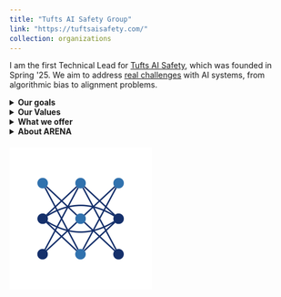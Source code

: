 ```yaml
---
title: "Tufts AI Safety Group"
link: "https://tuftsaisafety.com/"
collection: organizations
---
```


I am the first Technical Lead for [Tufts AI Safety](https://tuftsaisafety.com/), which was founded in Spring '25. We aim to address <a href="https://docs.google.com/document/d/1expp491qJx4wQShW64jBXJsaf1JyROVk9WS7cMqWJq0/edit?tab=t.0">real challenges</a> with AI systems, from algorithmic bias to alignment problems.

<details>
<summary><strong>Our goals</strong></summary>

<ul>
  <li>Creating a space for discussion of the risks posed by advanced artificial intelligence, including technical and policy aspects.</li>
  <li>Fostering a supportive, interdisciplinary community of students who are eager to have a positive impact on the trajectory of AI.</li>
</ul>

</details>

<details>
<summary><strong>Our Values</strong></summary>

<ul>
  <li>Welcome students from all backgrounds and experience levels</li>
  <li>Focus on current, practical challenges in AI development</li>
  <li>Balance technical and policy perspectives</li>
  <li>Support each other's growth and learning</li>
  <li>Build an inclusive, collaborative community</li>
</ul>

</details>

<details>
<summary><strong>What we offer</strong></summary>

<ul>
  <li>Weekly reading group exploring key ideas in AI Safety (no technical background required)</li>
  <li><a href="https://www.arena.education/curriculum">ARENA workshops</a> for students to develop skills and confidence to contribute to technical AI safety (little technical background required)</li>
  <li>Regular workshops and talks from experts in the field</li>
  <li>Direct access to Tufts professors doing related research</li>
  <li>Opportunity to build and present risk demonstrations to stakeholders, policymakers, and elected leaders through the <a href="https://www.centeraipolicy.org/policy-advocacy-network">Policy Advocacy Network</a> in collaboration with the <a href="https://www.arena.education/curriculum">Center for AI Policy</a></li>
  <li>Weekend project sprints with real-world impact</li>
  <li>Career guidance and networking opportunities</li>
  <li>Resources for exploring AI Safety career paths</li>
</ul>

</details>

<details>
<summary><strong>About ARENA</strong></summary>

<p>
I am running our Tufts-specific <a href="https://www.arena.education/curriculum">ARENA workshops</a>, which include topics like transformer basics, reinforcement learning, and LLM evals. We are running our first iteration during the Fall '25 semester, and to prepare we have been in contact with leaders from AI Safety organizations across the Boston area. It is also important to have facilitators, including myself, that can guide students through the ARENA material, so we have invested time to learn the curriculum ourselves.
</p>

</details>

<img src='/images/Tufts AI Safety Group Logo.png' style='max-width:250px; height:auto; margin-top:20px; margin-right:20px;'>